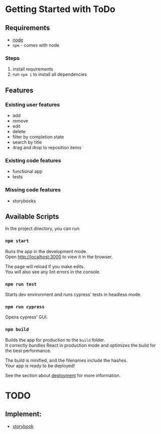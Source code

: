 # Getting Started with ToDo

## Requirements

- [node](https://nodejs.org/en/)
- `npm` - comes with node

### Steps

1. install requirements
2. run `npm i` to install all dependencies

## Features

### Existing user features

- add
- remove
- edit
- delete
- filter by completion state
- search by title
- drag and drop to reposition items

### Existing code features

- functional app
- tests

### Missing code features

- storybooks

## Available Scripts

In the project directory, you can run:

### `npm start`

Runs the app in the development mode.\
Open [http://localhost:3000](http://localhost:3000) to view it in the browser.

The page will reload if you make edits.\
You will also see any lint errors in the console.

### `npm run test`

Starts dev environment and runs cypress' tests in headless mode.

### `npm run cypress`

Opens cypress' GUI.

### `npm build`

Builds the app for production to the `build` folder.\
It correctly bundles React in production mode and optimizes the build for the
best performance.

The build is minified, and the filenames include the hashes.\
Your app is ready to be deployed!

See the section
about [deployment](https://facebook.github.io/create-react-app/docs/deployment)
for more information.

# TODO

## Implement:

- [storybook](https://storybook.js.org/)
